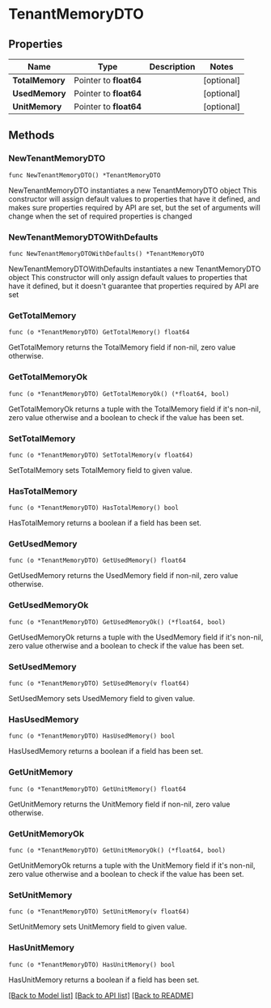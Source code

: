 # TenantMemoryDTO

## Properties

Name | Type | Description | Notes
------------ | ------------- | ------------- | -------------
**TotalMemory** | Pointer to **float64** |  | [optional] 
**UsedMemory** | Pointer to **float64** |  | [optional] 
**UnitMemory** | Pointer to **float64** |  | [optional] 

## Methods

### NewTenantMemoryDTO

`func NewTenantMemoryDTO() *TenantMemoryDTO`

NewTenantMemoryDTO instantiates a new TenantMemoryDTO object
This constructor will assign default values to properties that have it defined,
and makes sure properties required by API are set, but the set of arguments
will change when the set of required properties is changed

### NewTenantMemoryDTOWithDefaults

`func NewTenantMemoryDTOWithDefaults() *TenantMemoryDTO`

NewTenantMemoryDTOWithDefaults instantiates a new TenantMemoryDTO object
This constructor will only assign default values to properties that have it defined,
but it doesn't guarantee that properties required by API are set

### GetTotalMemory

`func (o *TenantMemoryDTO) GetTotalMemory() float64`

GetTotalMemory returns the TotalMemory field if non-nil, zero value otherwise.

### GetTotalMemoryOk

`func (o *TenantMemoryDTO) GetTotalMemoryOk() (*float64, bool)`

GetTotalMemoryOk returns a tuple with the TotalMemory field if it's non-nil, zero value otherwise
and a boolean to check if the value has been set.

### SetTotalMemory

`func (o *TenantMemoryDTO) SetTotalMemory(v float64)`

SetTotalMemory sets TotalMemory field to given value.

### HasTotalMemory

`func (o *TenantMemoryDTO) HasTotalMemory() bool`

HasTotalMemory returns a boolean if a field has been set.

### GetUsedMemory

`func (o *TenantMemoryDTO) GetUsedMemory() float64`

GetUsedMemory returns the UsedMemory field if non-nil, zero value otherwise.

### GetUsedMemoryOk

`func (o *TenantMemoryDTO) GetUsedMemoryOk() (*float64, bool)`

GetUsedMemoryOk returns a tuple with the UsedMemory field if it's non-nil, zero value otherwise
and a boolean to check if the value has been set.

### SetUsedMemory

`func (o *TenantMemoryDTO) SetUsedMemory(v float64)`

SetUsedMemory sets UsedMemory field to given value.

### HasUsedMemory

`func (o *TenantMemoryDTO) HasUsedMemory() bool`

HasUsedMemory returns a boolean if a field has been set.

### GetUnitMemory

`func (o *TenantMemoryDTO) GetUnitMemory() float64`

GetUnitMemory returns the UnitMemory field if non-nil, zero value otherwise.

### GetUnitMemoryOk

`func (o *TenantMemoryDTO) GetUnitMemoryOk() (*float64, bool)`

GetUnitMemoryOk returns a tuple with the UnitMemory field if it's non-nil, zero value otherwise
and a boolean to check if the value has been set.

### SetUnitMemory

`func (o *TenantMemoryDTO) SetUnitMemory(v float64)`

SetUnitMemory sets UnitMemory field to given value.

### HasUnitMemory

`func (o *TenantMemoryDTO) HasUnitMemory() bool`

HasUnitMemory returns a boolean if a field has been set.


[[Back to Model list]](../README.md#documentation-for-models) [[Back to API list]](../README.md#documentation-for-api-endpoints) [[Back to README]](../README.md)



